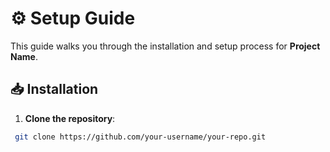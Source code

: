 # ⚙️ Setup Guide

This guide walks you through the installation and setup process for **Project Name**.

## 📥 Installation
1. **Clone the repository**:
  ```sh
   git clone https://github.com/your-username/your-repo.git
  ```